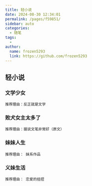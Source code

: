 ```yaml
---
title: 轻小说
date: 2024-08-30 12:34:01
permalink: /pages/f59851/
sidebar: auto
categories:
  - 随笔
tags:
  - 
author: 
  name: frozen5293
  link: https://github.com/frozen5293
---
```


## 轻小说

### 文学少女
    推荐理由：反正就是文学

### 败犬女主太多了
    推荐理由：据说文笔非常好（原文）

### 妹妹人生
    推荐理由： 妹系作品

### 义妹生活
    推荐理由： 恋爱的扭捏